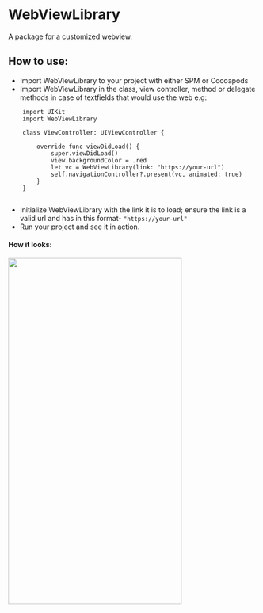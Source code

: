 # WebViewLibrary

A package for a customized webview.

## How to use:
- Import WebViewLibrary to your project with either SPM or Cocoapods
- Import WebViewLibrary in the class, view controller, method or delegate methods in case of textfields that would use the web e.g:

```
    import UIKit
    import WebViewLibrary

    class ViewController: UIViewController {

        override func viewDidLoad() {
            super.viewDidLoad()
            view.backgroundColor = .red
            let vc = WebViewLibrary(link: "https://your-url")
            self.navigationController?.present(vc, animated: true)
        }
    }
    
```
    
- Initialize WebViewLibrary with the link it is to load; ensure the link is a valid url and has in this format- `"https://your-url"`
- Run your project and see it in action.

#### How it looks: 

<div>
  <img src="https://user-images.githubusercontent.com/58847828/221267986-5f9a6cf4-2bdf-4f83-b23e-0fb90a644136.png" width="350" height="700" />
</div>
